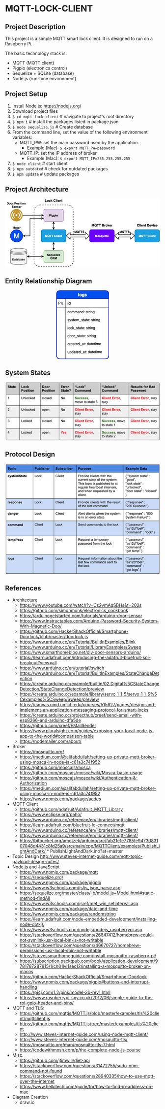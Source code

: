 # MQTT-LOCK-CLIENT

## Project Description
This project is a simple MQTT smart lock client. It is designed to run on a Raspberry Pi.

The basic technology stack is:
* MQTT (MQTT client)
* Pigpio (electronics control)
* Sequelize + SQLite (database)
* Node.js (run-time environment)

## Project Setup
1. Install Node.js: https://nodejs.org/
2. Download project files
3. ``` $ cd mqtt-lock-client ``` # navigate to project's root directory
4. ``` $ npm i ``` # install the packages listed in package.json
5. ``` $ node sequelize.js ``` # Create database
6. From the command line, set the value of the following environment variables:
    * MQTT_PW: set the main password used by the application.
        * Example (Mac): ``` $ export MQTT_PW=password ```
    * MQTT_IP: set the IP address of broker
        * Example (Mac): ``` $ export MQTT_IP=255.255.255.255 ```
7. ``` $ node client ``` # start client
8. ``` $ npm outdated ``` # check for outdated packages
9. ``` $ npm update ``` # update packages

## Project Architecture
<p align="center">
  <img alt="Image of App Structure" src="https://raw.githubusercontent.com/jtimwill/mqtt-lock-client/master/pictures/architecture.png" />
</p>

## Entity Relationship Diagram
<p align="center">
  <img alt="Image of ERD" src="https://raw.githubusercontent.com/jtimwill/mqtt-lock-client/master/pictures/erd.png"/>
</p>

## System States
<p align="center">
  <img alt="Image of the System States" src="https://raw.githubusercontent.com/jtimwill/mqtt-lock-client/master/pictures/states.png"/>
</p>

## Protocol Design
<p align="center">
  <img alt="Image the Protocol Design" src="https://raw.githubusercontent.com/jtimwill/mqtt-lock-client/master/pictures/protocol.png"/>
</p>

## References
* Architecture
  * https://www.youtube.com/watch?v=Cs2vmAqSBHs&t=202s
  * https://github.com/simonmonk/electronics_cookbook
  * https://arduinogetstarted.com/tutorials/arduino-door-sensor
  * https://www.instructables.com/Arduino-Password-Security-System-With-Magnetic-Doo/
  * https://github.com/HackerShackOfficial/Smartphone-Doorlock/blob/master/doorlock.js
  * https://www.arduino.cc/en/Tutorial/BuiltInExamples/Blink
  * https://www.arduino.cc/en/Tutorial/LibraryExamples/Sweep
  * https://www.smarthomeblog.net/diy-door-sensors-arduino/
  * https://learn.adafruit.com/introducing-the-adafruit-bluefruit-spi-breakout?view=all
  * https://www.arduino.cc/en/tutorial/switch
  * https://www.arduino.cc/en/Tutorial/BuiltInExamples/StateChangeDetection
  * https://create.arduino.cc/example/builtin/02.Digital%5CStateChangeDetection/StateChangeDetection/preview
  * https://create.arduino.cc/example/library/servo_1_1_5/servo_1_1_5%5Cexamples%5CSweep/Sweep/preview
  * https://canvas.umd.umich.edu/courses/515627/pages/design-and-implement-an-application-messaging-protocol-for-smart-locks
  * https://create.arduino.cc/projecthub/xreef/send-email-with-esp8266-and-arduino-dfa5de
  * https://github.com/xreef/EMailSender
  * https://www.pluralsight.com/guides/exposing-your-local-node-js-app-to-the-world#comparison-table
  * https://nodemailer.com/about/
* Broker
  * https://mosquitto.org/
  * https://medium.com/@alifabdullah/setting-up-private-mqtt-broker-using-mosca-in-node-js-c61a3c74f952
  * https://github.com/moscajs/mosca
  * https://github.com/moscajs/mosca/wiki/Mosca-basic-usage
  * https://github.com/moscajs/mosca/wiki/Authentication-&-Authorization
  * https://medium.com/@alifabdullah/setting-up-private-mqtt-broker-using-mosca-in-node-js-c61a3c74f952
  * https://www.npmjs.com/package/aedes
* MQTT Client
  * https://github.com/adafruit/Adafruit_MQTT_Library
  * https://www.eclipse.org/paho/
  * https://www.arduino.cc/reference/en/libraries/mqtt-client/
  * https://learn.adafruit.com/bluefruit-le-connect/mqtt
  * https://www.arduino.cc/reference/en/libraries/mqtt-client/
  * https://www.arduino.cc/reference/en/libraries/mqtt-client/
  * https://bitbucket.org/amotzek/arduino/src/fab21e1e7785fe9473d83107048d4431c8fd25a9/src/main/cpp/MQTTClient/examples/PublishLightAndDark/  * PublishLightAndDark.ino?at=master
* Topic Design
http://www.steves-internet-guide.com/mqtt-topic-payload-design-notes/
* Node.js and JavaScript
  * https://www.npmjs.com/package/mqtt
  * https://sequelize.org/
  * https://www.npmjs.com/package/pigpio
  * https://www.w3schools.com/js/js_json_parse.asp  
  * https://sequelize.org/master/class/lib/model.js~Model.html#static-method-findAll
  * https://www.w3schools.com/jsref/met_win_setinterval.asp
  * https://www.npmjs.com/package/date-and-time
  * https://www.npmjs.com/package/randomstring
  * https://learn.adafruit.com/node-embedded-development/installing-node-dot-js
  * https://www.w3schools.com/nodejs/nodejs_raspberrypi.asp
  * https://stackoverflow.com/questions/26647412/homebrew-could-not-symlink-usr-local-bin-is-not-writable
  * https://stackoverflow.com/questions/46670727/homebrew-permissions-usr-local-sbin-not-writable
  * https://stevessmarthomeguide.com/install-mosquitto-raspberry-pi/
  * https://subscription.packtpub.com/book/application_development/9781787287815/1/ch01lvl1sec12/installing-a-mosquitto-broker-on-macos
  * https://github.com/HackerShackOfficial/Smartphone-Doorlock
  * https://www.npmjs.com/package/pigpio#buttons-and-interrupt-handling  
  * https://pi4j.com/1.2/pins/model-3b-rev1.html
  * https://www.raspberrypi-spy.co.uk/2012/06/simple-guide-to-the-rpi-gpio-header-and-pins/
* MQTT and TLS:
  * https://github.com/mqttjs/MQTT.js/blob/master/examples/tls%20client/mqttclient.js
  * https://github.com/mqttjs/MQTT.js/tree/master/examples/tls%20client
  * http://www.steves-internet-guide.com/using-node-mqtt-client/
  * http://www.steves-internet-guide.com/mosquitto-tls/
  * https://mosquitto.org/man/mosquitto-tls-7.html
  * https://codewithmosh.com/p/the-complete-node-js-course
* Misc.
  * https://github.com/jtimwill/diet-api
  * https://stackoverflow.com/questions/31472755/sudo-npm-command-not-found
  * https://stackoverflow.com/questions/28940335/how-to-use-mqtt-over-the-internet
  * https://www.hellotech.com/guide/for/how-to-find-ip-address-on-mac
* Diagram Creation
  * draw.io
